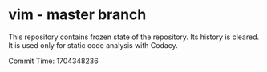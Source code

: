 # vim - master branch

This repository contains frozen state of the repository.
Its history is cleared. It is used only for static code
analysis with Codacy.

Commit Time: 1704348236
